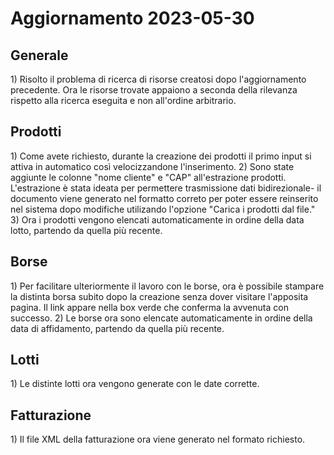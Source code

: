 <h1>Aggiornamento 2023-05-30</h1>

<h2>Generale</h2>
1) Risolto il problema di ricerca di risorse creatosi dopo l'aggiornamento precedente. Ora le risorse trovate appaiono a seconda della rilevanza rispetto alla ricerca eseguita e non all'ordine arbitrario.

<h2>Prodotti</h2>
1) Come avete richiesto, durante la creazione dei prodotti il primo input si attiva in automatico così velocizzandone l'inserimento.
2) Sono state aggiunte le colonne "nome cliente" e "CAP" all'estrazione prodotti. L'estrazione è stata ideata per permettere trasmissione dati bidirezionale- il documento viene generato nel formatto correto per poter essere reinserito nel sistema dopo modifiche utilizando l'opzione "Carica i prodotti dal file."
3) Ora i prodotti vengono elencati automaticamente in ordine della data lotto, partendo da quella più recente.

<h2>Borse</h2>
1) Per facilitare ulteriormente il lavoro con le borse, ora è possibile stampare la distinta borsa subito dopo la creazione senza dover visitare l'apposita pagina.
Il link appare nella box verde che conferma la avvenuta con successo.
2) Le borse ora sono elencate automaticamente in ordine della data di affidamento, partendo da quella più recente.

<h2>Lotti</h2>
1) Le distinte lotti ora vengono generate con le date corrette.

<h2>Fatturazione</h2>
1) Il file XML della fatturazione ora viene generato nel formato richiesto.
